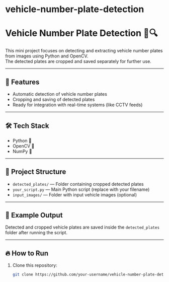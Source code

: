 # vehicle-number-plate-detection
# Vehicle Number Plate Detection 🚗🔍

This mini project focuses on detecting and extracting vehicle number plates from images using Python and OpenCV.  
The detected plates are cropped and saved separately for further use.

---

## 🚀 Features
- Automatic detection of vehicle number plates
- Cropping and saving of detected plates
- Ready for integration with real-time systems (like CCTV feeds)

---

## 🛠️ Tech Stack
- Python 🐍
- OpenCV 📸
- NumPy 🔢

---

## 📂 Project Structure
- `detected_plates/` — Folder containing cropped detected plates
- `your_script.py` — Main Python script (replace with your filename)
- `input_images/` — Folder with input vehicle images (optional)

---

## 📸 Example Output
Detected and cropped vehicle plates are saved inside the `detected_plates` folder after running the script.

---

## 🔥 How to Run
1. Clone this repository:
   ```bash
   git clone https://github.com/your-username/vehicle-number-plate-detection.git
